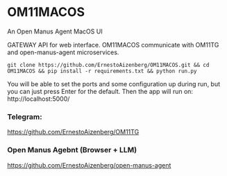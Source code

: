 # OM11MACOS
An Open Manus Agent MacOS UI

GATEWAY API for web interface.
OM11MACOS communicate with OM11TG and open-manus-agent microservices.

```shell
git clone https://github.com/ErnestoAizenberg/OM11MACOS.git && cd OM11MACOS && pip install -r requirements.txt && python run.py
```
You will be able to set the ports and some configuration up during run, but you can just press Enter for the default.
Then the app will run on: http://localhost:5000/

### Telegram:
https://github.com/ErnestoAizenberg/OM11TG

### Open Manus Agebnt (Browser + LLM)
https://github.com/ErnestoAizenberg/open-manus-agent














